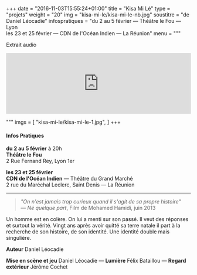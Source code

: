 +++
date = "2016-11-03T15:55:24+01:00"
title = "Kisa Mi Lé"
type = "projets"
weight = "20"
img = "kisa-mi-le/kisa-mi-le-nb.jpg"
soustitre = "de Daniel Léocadie"
infospratiques = "du 2 au 5 février — Théâtre le Fou — Lyon<br>les 23 et 25 février — CDN de l'Océan Indien — La Réunion"
menu = """<p>Extrait audio
  <iframe width="100%" height="166" scrolling="no" frameborder="no" src="https://w.soundcloud.com/player/?url=https%3A//api.soundcloud.com/tracks/292842961&amp;color=716966&amp;auto_play=false&amp;hide_related=false&amp;show_comments=true&amp;show_user=true&amp;show_reposts=false"></iframe></p>
  """
  imgs = [
    "kisa-mi-le/kisa-mi-le-1.jpg",
  ]
+++

#### Infos Pratiques

__du 2 au 5 février__ à 20h<br>
__Théâtre le Fou__<br>
2 Rue Fernand Rey, Lyon 1er

__les 23 et 25 février__<br>
__CDN de l'Océan Indien__ — Théâtre du Grand Marché<br>
2 rue du Maréchal Leclerc, Saint Denis — La Réunion

---

> _"On n'est jamais trop curieux quand il s'agit de sa propre histoire"_<br>
>— _Né quelque part_, Film de Mohamed Hamidi, juin 2013

Un homme est en colère. On lui a menti sur son passé. Il veut des réponses et surtout la vérité. Vingt ans après avoir quitté sa terre natale il part à la recherche de son histoire, de son identité. Une identité double mais singulière.

__Auteur__ Daniel Léocadie

__Mise en scène et jeu__ Daniel Léocadie —
__Lumière__ Félix Bataillou —
__Regard extérieur__ Jérôme Cochet
